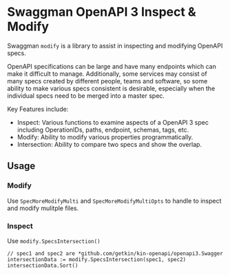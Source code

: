 # Swaggman OpenAPI 3 Inspect & Modify

Swaggman `modify` is a library to assist in inspecting and modifying OpenAPI specs.

OpenAPI specifications can be large and have many endpoints which can make it difficult to manage. Additionally, some services may consist of many specs created by different people, teams and software, so some ability to make various specs consistent is desirable, especially when the individual specs need to be merged into a master spec.

Key Features include:

* Inspect: Various functions to examine aspects of a OpenAPI 3 spec including OperationIDs, paths, endpoint, schemas, tags, etc.
* Modify: Ability to modify various properties programmatically.
* Intersection: Ability to compare two specs and show the overlap.

## Usage

### Modify

Use `SpecMoreModifyMulti` and `SpecMoreModifyMultiOpts` to handle 
to inspect and modify mulitple files. 

### Inspect

Use `modify.SpecsIntersection()`

```
// spec1 and spec2 are *github.com/getkin/kin-openapi/openapi3.Swagger
intersectionData := modify.SpecsIntersection(spec1, spec2)
intersectionData.Sort()
```